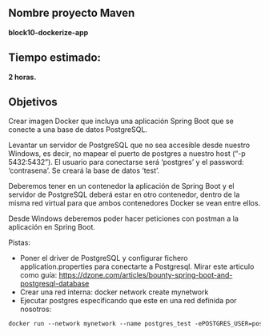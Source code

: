 ## Nombre proyecto Maven

**block10-dockerize-app**

## Tiempo estimado:

**2 horas.**
## Objetivos
Crear imagen Docker que incluya una aplicación Spring Boot que se conecte a una base de datos PostgreSQL.

Levantar un servidor de PostgreSQL que no sea accesible desde nuestro Windows, es decir, no mapear el puerto de postgres a nuestro host (“-p 5432:5432”).   El usuario para conectarse será  ‘postgres’ y el password: ‘contrasena’. Se creará la base de datos ‘test’.

Deberemos tener en un contenedor la aplicación de Spring Boot y el servidor de PostgreSQL deberá estar en otro contenedor, dentro de la misma red virtual para que ambos contenedores Docker se vean entre ellos.

Desde Windows deberemos poder hacer peticiones con postman a la aplicación en Spring Boot.

Pistas:
- Poner el driver de PostgreSQL y configurar fichero application.properties para conectarte a Postgresql. Mirar este articulo como guía: https://dzone.com/articles/bounty-spring-boot-and-postgresql-database
- Crear una red interna: docker network create mynetwork
- Ejecutar postgres especificando que este en una red definida por nosotros: 
```dockerfile
docker run --network mynetwork --name postgres_test -ePOSTGRES_USER=postgres -e POSTGRES_PASSWORD=contrasena -e POSTGRES_DB=test postgres
```
